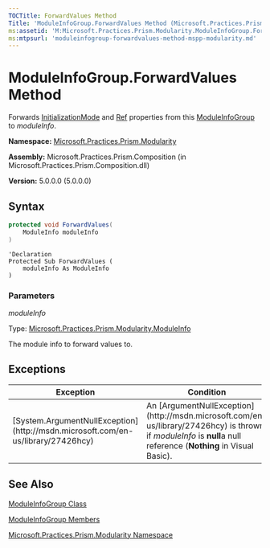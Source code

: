 ```yaml
---
TOCTitle: ForwardValues Method
Title: 'ModuleInfoGroup.ForwardValues Method (Microsoft.Practices.Prism.Modularity)'
ms:assetid: 'M:Microsoft.Practices.Prism.Modularity.ModuleInfoGroup.ForwardValues(Microsoft.Practices.Prism.Modularity.ModuleInfo)'
ms:mtpsurl: 'moduleinfogroup-forwardvalues-method-mspp-modularity.md'
---
```



# ModuleInfoGroup.ForwardValues Method

Forwards [InitializationMode](/patterns-practices/reference/moduleinfogroup-initializationmode-property-mspp-modularity) and [Ref](/patterns-practices/reference/moduleinfogroup-ref-property-mspp-modularity) properties from this [ModuleInfoGroup](/patterns-practices/reference/moduleinfogroup-class-mspp-modularity) to *moduleInfo*.

**Namespace:** [Microsoft.Practices.Prism.Modularity](https://msdn.microsoft.com/library/microsoft.practices.prism.modularity)

**Assembly:** Microsoft.Practices.Prism.Composition (in Microsoft.Practices.Prism.Composition.dll)

**Version:** 5.0.0.0 (5.0.0.0)

## Syntax

```C#
protected void ForwardValues(
	ModuleInfo moduleInfo
)
```

```VB
'Declaration
Protected Sub ForwardValues ( 
	moduleInfo As ModuleInfo
)
```

### Parameters

*moduleInfo*  

Type: [Microsoft.Practices.Prism.Modularity.ModuleInfo](/patterns-practices/reference/moduleinfo-class-mspp-modularity)

The module info to forward values to.

## Exceptions

<table>
<thead>
<tr class="header">
<th>Exception</th>
<th>Condition</th>
</tr>
</thead>
<tbody>
<tr class="odd">
<td>[System.ArgumentNullException](http://msdn.microsoft.com/en-us/library/27426hcy)</td>
<td>An [ArgumentNullException](http://msdn.microsoft.com/en-us/library/27426hcy) is thrown if <i>moduleInfo</i> is <strong>null</strong>a null reference (<strong>Nothing</strong> in Visual Basic).</td>
</tr>
</tbody>
</table>

## See Also

[ModuleInfoGroup Class](/patterns-practices/reference/moduleinfogroup-class-mspp-modularity)

[ModuleInfoGroup Members](/patterns-practices/reference/moduleinfogroup-members-mspp-modularity)

[Microsoft.Practices.Prism.Modularity Namespace](/patterns-practices/reference/mspp-modularity-namespace)
